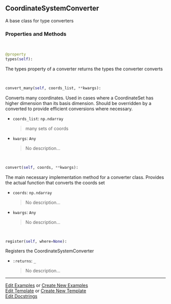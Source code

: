 ## <a id="McUtils.Coordinerds.CoordinateSystems.CoordinateSystemConverter.CoordinateSystemConverter">CoordinateSystemConverter</a>
A base class for type converters

### Properties and Methods
<a id="McUtils.Coordinerds.CoordinateSystems.CoordinateSystemConverter.CoordinateSystemConverter.types" class="docs-object-method">&nbsp;</a>
```python
@property
types(self): 
```
The types property of a converter returns the types the converter converts

<a id="McUtils.Coordinerds.CoordinateSystems.CoordinateSystemConverter.CoordinateSystemConverter.convert_many" class="docs-object-method">&nbsp;</a>
```python
convert_many(self, coords_list, **kwargs): 
```
Converts many coordinates. Used in cases where a CoordinateSet has higher dimension
        than its basis dimension. Should be overridden by a converted to provide efficient conversions
        where necessary.
- `coords_list`: `np.ndarray`
    >many sets of coords
- `kwargs`: `Any`
    >No description...

<a id="McUtils.Coordinerds.CoordinateSystems.CoordinateSystemConverter.CoordinateSystemConverter.convert" class="docs-object-method">&nbsp;</a>
```python
convert(self, coords, **kwargs): 
```
The main necessary implementation method for a converter class.
        Provides the actual function that converts the coords set
- `coords`: `np.ndarray`
    >No description...
- `kwargs`: `Any`
    >No description...

<a id="McUtils.Coordinerds.CoordinateSystems.CoordinateSystemConverter.CoordinateSystemConverter.register" class="docs-object-method">&nbsp;</a>
```python
register(self, where=None): 
```
Registers the CoordinateSystemConverter
- `:returns`: `_`
    >No description...





___

[Edit Examples](https://github.com/McCoyGroup/McUtils/edit/edit/ci/examples/ci/docs/McUtils/Coordinerds/CoordinateSystems/CoordinateSystemConverter/CoordinateSystemConverter.md) or 
[Create New Examples](https://github.com/McCoyGroup/McUtils/new/edit/?filename=ci/examples/ci/docs/McUtils/Coordinerds/CoordinateSystems/CoordinateSystemConverter/CoordinateSystemConverter.md) <br/>
[Edit Template](https://github.com/McCoyGroup/McUtils/edit/edit/ci/docs/ci/docs/McUtils/Coordinerds/CoordinateSystems/CoordinateSystemConverter/CoordinateSystemConverter.md) or 
[Create New Template](https://github.com/McCoyGroup/McUtils/new/edit/?filename=ci/docs/templates/ci/docs/McUtils/Coordinerds/CoordinateSystems/CoordinateSystemConverter/CoordinateSystemConverter.md) <br/>
[Edit Docstrings](https://github.com/McCoyGroup/McUtils/edit/edit/McUtils/Coordinerds/CoordinateSystems/CoordinateSystemConverter.py?message=Update%20Docs)
